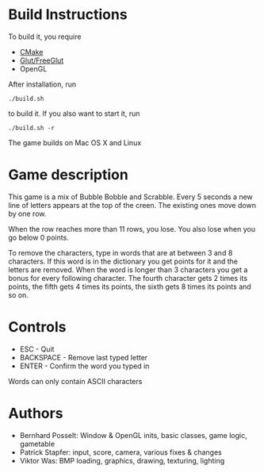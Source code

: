 # Build Instructions

To build it, you require

* [CMake](http://www.cmake.org/cmake/resources/software.html)
* [Glut/FreeGlut](http://freeglut.sourceforge.net/index.php#download)
* OpenGL

After installation, run

    ./build.sh

to build it. If you also want to start it, run

    ./build.sh -r

The game builds on Mac OS X and Linux

# Game description
This game is a mix of Bubble Bobble and Scrabble. Every 5 seconds a new line of
letters appears at the top of the creen. The existing ones move down by one row.

When the row reaches more than 11 rows, you lose. You also lose when you go below 0
points.

To remove the characters, type in words that are at between 3 and 8 characters.
If this word is in the dictionary you get points for it and the letters are removed.
When the word is longer than 3 characters you get a bonus for every following character.
The fourth character gets 2 times its points, the fifth gets 4 times its points,
the sixth gets 8 times its points and so on.

# Controls
* ESC - Quit
* BACKSPACE - Remove last typed letter
* ENTER - Confirm the word you typed in

Words can only contain ASCII characters

# Authors
* Bernhard Posselt: 	Window & OpenGL inits, basic classes, game logic, gametable
* Patrick Stapfer:	input, score, camera, various fixes & changes
* Viktor Was:		BMP loading, graphics, drawing, texturing, lighting
